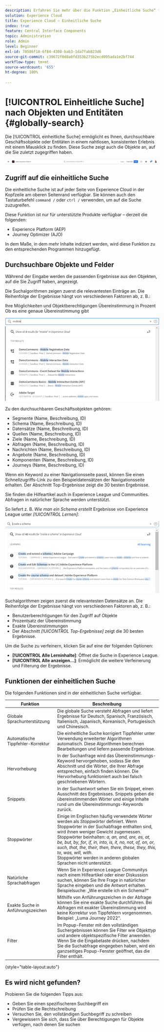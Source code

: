 ```yaml
---
description: Erfahren Sie mehr über die Funktion „Einheitliche Suche“ für bestimmte Anwendungen in Experience Cloud.
solution: Experience Cloud
title: Experience Cloud – Einheitliche Suche
index: true
feature: Central Interface Components
topic: Administration
role: Admin
level: Beginner
exl-id: 70586f18-6f84-4308-bab3-1da7fab823d6
source-git-commit: c39672f0d8a0fd353b275b2ecd095ada1e2bf744
workflow-type: tm+mt
source-wordcount: '655'
ht-degree: 100%

---
```


# [!UICONTROL Einheitliche Suche] nach Objekten und Entitäten {#globally-search}

Die [!UICONTROL einheitliche Suche] ermöglicht es Ihnen, durchsuchbare Geschäftsobjekte oder Entitäten in einem nahtlosen, konsistenten Erlebnis mit einem Mausklick zu finden. Diese Suche zeigt auch die Objekte an, auf die Sie zuletzt zugegriffen haben.

![Globale Suche nach Objekten und Entitäten](../assets/platform-search.png)

## Zugriff auf die einheitliche Suche

Die einheitliche Suche ist auf jeder Seite von Experience Cloud in der Kopfzeile am oberen Seitenrand verfügbar. Sie können auch den Tastaturbefehl `command /` oder `ctrl /` verwenden, um auf die Suche zuzugreifen.

Diese Funktion ist nur für unterstützte Produkte verfügbar – derzeit die folgenden:

* Experience Platform (AEP)
* Journey Optimizer (AJO)

In dem Maße, in dem mehr Inhalte indiziert werden, wird diese Funktion zu den entsprechenden Programmen hinzugefügt.

## Durchsuchbare Objekte und Felder

Während der Eingabe werden die passenden Ergebnisse aus den Objekten, auf die Sie Zugriff haben, angezeigt.

Die Suchalgorithmen zeigen zuerst die relevantesten Einträge an. Die Reihenfolge der Ergebnisse hängt von verschiedenen Faktoren ab, z. B.:

Ihre Möglichkeiten und Objektberechtigungen
Übereinstimmung in Prozent
Ob es eine genaue Übereinstimmung gibt

![Einheitliche Suche in Experience Cloud](../assets/unified-search-results.png)

Zu den durchsuchbaren Geschäftsobjekten gehören:

* Segmente (Name, Beschreibung, ID)
* Schema (Name, Beschreibung, ID)
* Datensätze (Name, Beschreibung, ID)
* Quellen (Name, Beschreibung, ID)
* Ziele (Name, Beschreibung, ID)
* Abfragen (Name, Beschreibung, ID)
* Nachrichten (Name, Beschreibung, ID)
* Angebote (Name, Beschreibung, ID)
* Komponenten (Name, Beschreibung, ID)
* Journeys (Name, Beschreibung, ID)

Wenn ein Keyword zu einer Navigationsseite passt, können Sie einen Schnellzugriffs-Link zu den Beispieldatensätzen der Navigationsseite erhalten. Der Abschnitt Top-Ergebnisse zeigt die 30 besten Ergebnisse.

Sie finden die Hilfeartikel auch in Experience League und Communities. Abfragen in natürlicher Sprache werden unterstützt.

So liefert z. B. _Wie man ein Schema erstellt_ Ergebnisse von Experience League unter _[!UICONTROL Lernen]_:

![Einheitliche Suche in der Experience Cloud-Hilfe](../assets/unified-search-learning.png)

Suchalgorithmen zeigen zuerst die relevantesten Datensätze an. Die Reihenfolge der Ergebnisse hängt von verschiedenen Faktoren ab, z. B.:

* Benutzerberechtigungen für den Zugriff auf Objekte
* Prozentsatz der Übereinstimmung
* Exakte Übereinstimmungen
* Der Abschnitt _[!UICONTROL Top-Ergebnisse]_ zeigt die 30 besten Ergebnisse.

Um die Suche zu verfeinern, klicken Sie auf eine der folgenden Optionen:

* **[!UICONTROL Alle Lerninhalte]**: Öffnet die Suche in Experience League.
* **[!UICONTROL Alle anzeigen...]**: Ermöglicht die weitere Verfeinerung und Filterung der Ergebnisse.

## Funktionen der einheitlichen Suche

Die folgenden Funktionen sind in der einheitlichen Suche verfügbar.

| Funktion | Beschreibung |
| ------- | ------- |
| Globale Sprachunterstützung | Die globale Suche versteht Abfragen und liefert Ergebnisse für Deutsch, Spanisch, Französisch, Italienisch, Japanisch, Koreanisch, Portugiesisch und Chinesisch. |
| Automatische Tippfehler-Korrektur | Die einheitliche Suche korrigiert Tippfehler unter Verwendung erweiterter Algorithmen automatisch. Diese Algorithmen berechnen Bearbeitungen und liefern passende Ergebnisse. |
| Hervorhebung | In der Suchanfrage wird das Übereinstimmungs-Keyword hervorgehoben, sodass Sie den Abschnitt und die Wörter, die Ihrer Abfrage entsprechen, einfach finden können. Die Hervorhebung funktioniert auch bei falsch geschriebenen Wörtern. |
| Snippets | In der Suchantwort sehen Sie ein Snippet, einen Ausschnitt des Ergebnisses. Snippets geben die übereinstimmenden Wörter und einige Inhalte rund um die Übereinstimmungs-Keywords zurück. |
| Stoppwörter | Einige im Englischen häufig verwendete Wörter werden als _Stoppwörter_ definiert. Wenn Stoppwörter in der Suchabfrage enthalten sind, wird ihnen weniger Gewicht zugemessen. <br>Stoppwörter beinhalten: _a, an, and, are, as, at, be, but, by, for, if, in, into, is, it, no, not, of, on, or, such, that, the, their, then, there, these, they, this, to, was, will, with_. <br>Stoppwörter werden in anderen globalen Sprachen nicht unterstützt. |
| Natürliche Sprachabfragen | Wenn Sie in Experience League Communitys nach einem Hilfeartikel oder einer Diskussion suchen, können Sie Ihre Frage in natürlicher Sprache eingeben und die Antwort erhalten. Beispielsuche: „Wie erstelle ich ein Schema?“ |
| Exakte Suche in Anführungszeichen | Mithilfe von Anführungszeichen in der Abfrage können Sie eine exakte Suche durchführen. Bei Abfragen mit exakter Übereinstimmung wird keine Korrektur von Tippfehlern vorgenommen. Beispiel: „Luma Journey 2022“. |
| Filter | Im Popup-Fenster mit den vollständigen Suchergebnissen können Sie Filter wie _Objekttyp_ und andere objektspezifische Filter anwenden. Wenn Sie die Eingabetaste drücken, nachdem Sie die Suchabfrage eingegeben haben, wird ein ganzseitiges Popup-Fenster geöffnet, das die Filter enthält. |

{style="table-layout:auto"}

## Es wird nicht gefunden?

Probieren Sie die folgenden Tipps aus:

* Geben Sie einen spezifischeren Suchbegriff ein
* Prüfen Sie die Rechtschreibung
* Versuchen Sie, den vollständigen Suchbegriff zu schreiben
* Vergewissern Sie sich, dass Sie über Berechtigungen für Objekte verfügen, nach denen Sie suchen
